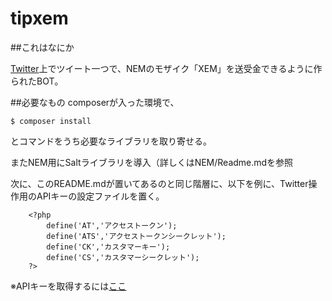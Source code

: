# tipxem

##これはなにか

[Twitter](https://twitter.com)上でツイート一つで、NEMのモザイク「XEM」を送受金できるように作られたBOT。

##必要なもの
composerが入った環境で、
```
$ composer install
```
とコマンドをうち必要なライブラリを取り寄せる。

またNEM用にSaltライブラリを導入（詳しくはNEM/Readme.mdを参照

次に、このREADME.mdが置いてあるのと同じ階層に、以下を例に、Twitter操作用のAPIキーの設定ファイルを置く。
```
	<?php
		define('AT','アクセストークン');
		define('ATS','アクセストークンシークレット');
		define('CK','カスタマーキー');
		define('CS','カスタマーシークレット');
	?>
```
※APIキーを取得するには[ここ](https://apps.twitter.com/)

